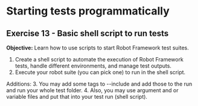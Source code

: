 # Starting tests programmatically

## Exercise 13 - Basic shell script to run tests

**Objective:** Learn how to use scripts to start Robot Framework test suites.

1. Create a shell script to automate the execution of Robot Framework tests, handle different environments, and manage test outputs.
2. Execute your robot suite (you can pick one) to run in the shell script.

Additions:
3. You may add some tags to --include and add those to the run and run your whole test folder.
4. Also, you may use argument and or variable files and put that into your test run (shell script).
